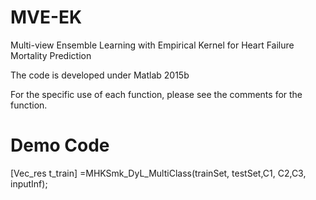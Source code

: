 # MVE-EK
Multi-view Ensemble Learning with Empirical Kernel for Heart Failure Mortality Prediction

The code is developed under Matlab 2015b

For the specific use of each function, please see the comments for the function.

# Demo Code

[Vec_res t_train] =MHKSmk_DyL_MultiClass(trainSet, testSet,C1, C2,C3, inputInf); 
